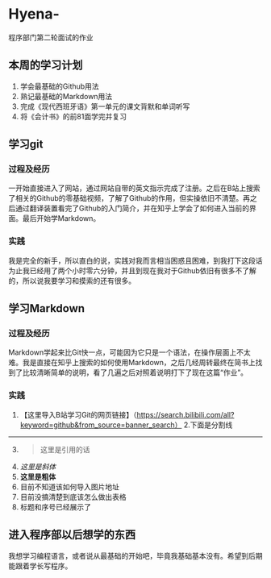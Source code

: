 # Hyena-
程序部门第二轮面试的作业
## 本周的学习计划
1. 学会最基础的Github用法
2. 熟记最基础的Markdown用法
3. 完成《现代西班牙语》第一单元的课文背默和单词听写
4. 将《会计书》的前81面学完并复习
## 学习git
### 过程及经历
一开始直接进入了网站，通过网站自带的英文指示完成了注册。之后在B站上搜索了相关的Github的零基础视频，了解了Github的作用，但实操依旧不清楚。再之后通过翻译装置看完了Github的入门简介，并在知乎上学会了如何进入当前的界面。最后开始学Markdown。
### 实践
我是完全的新手，所以直白的说，实践对我而言相当困惑且困难，到我打下这段话为止我已经用了两个小时零六分钟，并且到现在我对于Github依旧有很多不了解的，所以说我要学习和摸索的还有很多。
## 学习Markdown
### 过程及经历
Markdown学起来比Git快一点，可能因为它只是一个语法，在操作层面上不太难。我是直接在知乎上搜索的如何使用Markdown，之后几经周转最终在简书上找到了比较清晰简单的说明，看了几遍之后对照着说明打下了现在这篇“作业”。
### 实践
1. 【这里导入B站学习Git的网页链接】（https://search.bilibili.com/all?keyword=github&from_source=banner_search）
2.下面是分割线
***
3. > 这里是引用的话  
4. *这里是斜体*
5. **这里是粗体**
6. 目前不知道该如何导入图片地址
7. 目前没搞清楚到底该怎么做出表格
8. 标题和序号已经展示了
## 进入程序部以后想学的东西
我想学习编程语言，或者说从最基础的开始吧，毕竟我基础基本没有。希望到后期能跟着学长写程序。

